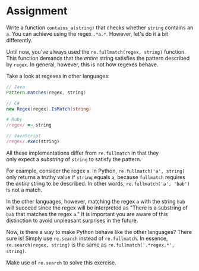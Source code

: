 # Assignment

Write a function `contains_a(string)` that checks whether `string` contains an `a`.
You can achieve using the regex `.*a.*`. However, let's do it a bit differently.

Until now, you've always used the `re.fullmatch(regex, string)` function. This function
demands that the *entire* string satisfies the pattern described by `regex`.
In general, however, this is not how regexes behave.

Take a look at regexes in other languages:

```java
// Java
Pattern.matches(regex, string)
```

```csharp
// C#
new Regex(regex).IsMatch(string)
```

```ruby
# Ruby
/regex/ =~ string
```

```javascript
// JavaScript
/regex/.exec(string)
```

All these implementations differ from `re.fullmatch` in that they           
only expect a *substring* of `string` to satisfy the pattern.

For example, consider the regex `a`. In Python, `re.fullmatch('a', string)`
only returns a truthy value if `string` equals `a`, because `fullmatch`
requires the *entire* string to be described. In other words, `re.fullmatch('a', 'bab')` is not a match.

In the other languages, however, matching the regex `a` with the string `bab` will succeed since the regex will be interpreted as "There is a substring of `bab` that matches the regex `a`." It is important you are aware of this distinction to avoid unpleasant surprises in the future.

Now, is there a way to make Python behave like the other languages? There sure is!
Simply use `re.search` instead of `re.fullmatch`. In essence, `re.search(regex, string)` is the same as `re.fullmatch('.*regex.*', string)`.

Make use of `re.search` to solve this exercise.
